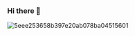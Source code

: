 ### Hi there 👋


![5eee253658b397e20ab078ba04515601](https://github.com/itailiors/itailiors/assets/78041027/67db70ad-3eb5-4422-9844-0ca691121036)

<!--
**itailiors/itailiors** is a ✨ _special_ ✨ repository because its `README.md` (this file) appears on your GitHub profile.

Here are some ideas to get you started:

- 🔭 I’m currently working on ...
- 🌱 I’m currently learning ...
- 👯 I’m looking to collaborate on ...
- 🤔 I’m looking for help with ...
- 💬 Ask me about ...
- 📫 How to reach me: ...
- 😄 Pronouns: ...
- ⚡ Fun fact: ...
-->
